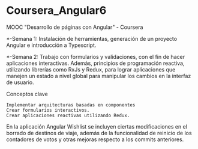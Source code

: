 # Coursera_Angular6
MOOC "Desarrollo de páginas con Angular" - Coursera

*-Semana 1: 
Instalación de herramientas, generación de un proyecto Angular e introducción a Typescript.

*-Semana 2: 
Trabajo con formularios y validaciones, con el fin de hacer aplicaciones interactivas. Además, principios de programación reactiva, utilizando librerías como RxJs y Redux, para lograr aplicaciones que manejen un estado a nivel global para manipular los cambios en la interfaz de usuario.

Conceptos clave

    Implementar arquitecturas basadas en componentes
    Crear formularios interactivos.
    Crear aplicaciones reactivas utilizando Redux.

En la aplicación Angular Wishlist se incluyen ciertas modificaciones en el borrado de destinos de viaje, además de la funcionalidad de reinicio de los contadores de votos y otras mejoras respecto a los commits anteriores.
